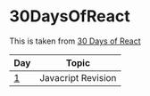 # 30DaysOfReact

This is taken from [30 Days of React](https://github.com/Asabeneh/30-Days-Of-React)

| Day  | Topic |
| ------------- | ------------- |
| [1](https://github.com/shlokam/30DaysOfReact/tree/main/Exercises/Day1)  | Javacript Revision  |
